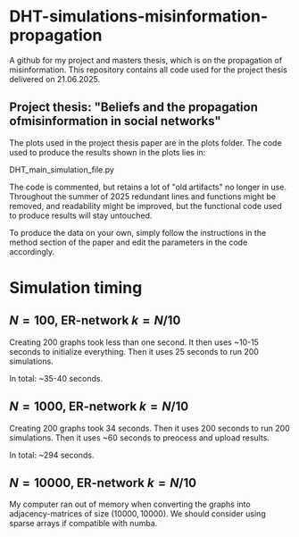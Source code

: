 # DHT-simulations-misinformation-propagation
A github for my project and masters thesis, which is on the propagation of misinformation. 
This repository contains all code used for the project thesis delivered on 21.06.2025.

## Project thesis: "Beliefs and the propagation ofmisinformation in social networks"

The plots used in the project thesis paper are in the plots folder. 
The code used to produce the results shown in the plots lies in:

DHT_main_simulation_file.py

The code is commented, but retains a lot of "old artifacts" no longer in use. Throughout the summer of 2025 redundant lines and functions might be removed, and readability might be improved, but the functional code used to produce results will stay untouched.

To produce the data on your own, simply follow the instructions in the method section of the paper and edit the parameters in the code accordingly.

# Simulation timing

## $N = 100$, ER-network $k=N/10$

Creating 200 graphs took less than one second. It then uses ~10-15 seconds to initialize everything. Then it uses 25 seconds to run 200 simulations.

In total: ~35-40 seconds.

## $N = 1000$, ER-network $k=N/10$

Creating 200 graphs took 34 seconds. Then it uses 200 seconds to run 200 simulations. Then it uses ~60 seconds to preocess and upload results.

In total: ~294 seconds.

## $N = 10000$, ER-network $k=N/10$

My computer ran out of memory when converting the graphs into adjacency-matrices of size $(10000, 10000)$. We should consider using sparse arrays if compatible with numba.